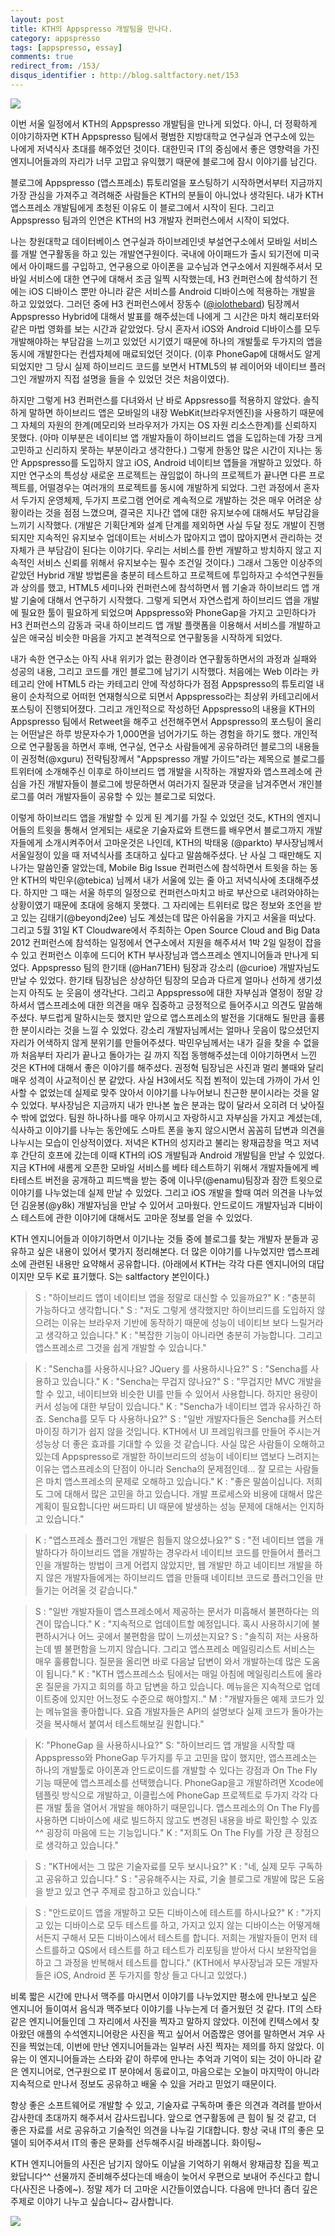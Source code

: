 ```yaml
---
layout: post
title: KTH의 Appspresso 개발팀을 만나다.
category: appspresso
tags: [appspresso, essay]
comments: true
redirect_from: /153/
disqus_identifier : http://blog.saltfactory.net/153
---
```


![](http://blog.hibrainapps.net/saltfactory/images/57d3329e-1c94-4fe0-a33c-fa8a13a05cb4)

이번 서울 일정에서 KTH의 Appspresso 개발팀을 만나게 되었다. 아니, 더 정확하게 이야기하자면 KTH Appspresso 팀에서 평범한 지방대학교 연구실과 연구소에 있는 나에게 저녁식사 초대를 해주었던 것이다. 대한민국 IT의 중심에서 좋은 영향력을 가진 엔지니어들과의 자리가 너무 고맙고 유익했기 때문에 블로그에 잠시 이야기를 남긴다.

<!--more-->

블로그에 Appspresso (앱스프레소) 튜토리얼을 포스팅하기 시작하면서부터 지금까지 가장 관심을 가져주고 격려해준 사람들은 KTH의 분들이 아니었나 생각된다. 내가 KTH 앱스프레소 개발팀에게 초청된 이유도 이 블로그에서 시작이 된다. 그리고 Appspresso 팀과의 인연은 KTH의 H3 개발자 컨퍼런스에서 시작이 되었다.

나는 창원대학교 데이터베이스 연구실과 하이브레인넷 부설연구소에서 모바일 서비스를 개발 연구활동을 하고 있는 개발연구원이다. 국내에 아이패드가 출시 되기전에 미국에서 아이패드를 구입하고, 연구용으로 아이폰을 교수님과 연구소에서 지원해주셔서 모바일 서비스에 대한 연구에 대해서 조금 일찍 시작했는데, H3 컨퍼런스에 참석하기 전에는 iOS 디바이스 뿐만 아니라 같은 서비스를 Android 디바이스에 적용하는 개발을 하고 있었었다. 그러던 중에 H3 컨퍼런스에서 장동수 ([@iolothebard](http://twitter.com/iolothebard)) 팀장께서 Appspresso Hybrid에 대해서 발표를 해주셨는데 나에게 그 시간은 마치 해리포터와 같은 마법 영화를 보는 시간과 같았었다. 당시 혼자서 iOS와 Android 디바이스를 모두 개발해야하는 부담감을 느끼고 있었던 시기였기 때문에 하나의 개발툴로 두가지의 앱을 동시에 개발한다는 컨셉자체에 매료되었던 것이다. (이후 PhoneGap에 대해서도 알게되었지만 그 당시 실제 하이브리드 코드를 보면서 HTML5의 뷰 레이어와 네이티브 플러그인 개발까지 직접 설명을 들을 수 있었던 것은 처음이였다).

하지만 그렇게 H3 컨퍼런스를 다녀와서 난 바로 Appsresso를 적용하지 않았다. 솔직하게 말하면 하이브리드 앱은 모바일의 내장 WebKit(브라우저엔진)을 사용하기 때문에 그 자체의 자원의 한계(메모리와 브라우저가 가지는 OS 자원 리소스한계)를 신뢰하지 못했다. (아마 이부분은 네이티브 앱 개발자들이 하이브리드 앱을 도입하는데 가장 크게 고민하고 신리하지 못하는 부분이라고 생각한다.) 그렇게 한동안 많은 시간이 지나는 동안 Appspresso를 도입하지 않고 iOS, Android 네이티브 앱들을 개발하고 있었다. 하지만 연구소의 특성상 새로운 프로젝트는 끊임없이 하나의 프로젝트가 끝나면 다른 프로젝트를, 어떨경우는 여러개의 프로젝트를 동시에 개발하게 되었다. 그런 과정에서 혼자서 두가지 운영체제, 두가지 프로그램 언어로 계속적으로 개발하는 것은 매우 어려운 상황이라는 것을 점점 느꼈으며, 결국은 지나간 앱에 대한 유지보수에 대해서도 부담감을 느끼기 시작했다. (개발은 기획단계와 설계 단계를 제외하면 사실 두달 정도 개발이 진행되지만 지속적인 유지보수 업데이트는 서비스가 많아지고 앱이 많아지면서 관리하는 것 자체가 큰 부담감이 된다는 이야기다. 우리는 서비스를 한번 개발하고 방치하지 않고 지속적인 서비스 신뢰를 위해서 유지보수는 필수 조건일 것이다.) 그래서 그동안 이상주의 같았던 Hybrid 개발 방법론을 충분히 테스트하고 프로젝트에 투입하자고 수석연구원들과 상의를 했고, HTML5 세미나와 컨퍼런스에 참석하면서 웹 기술과 하이브리드 앱 개발 기술에 대해서 연구하기 시작했다. 그렇게 되면서 자연스럽게 하이브리드 앱을 개발에 필요한 툴이 필요하게 되었으며 Appspresso와 PhoneGap을 가지고 고민하다가 H3 컨퍼런스의 감동과 국내 하이브리드 앱 개발 플랫폼을 이용해서 서비스를 개발하고 싶은 애국심 비슷한 마음을 가지고 본격적으로 연구활동을 시작하게 되었다.


내가 속한 연구소는 아직 사내 위키가 없는 환경이라 연구활동하면서의 과정과 실패와 성공의 내용, 그리고 코드를 개인 블로그에 남기기 시작했다. 처음에는 Web 이라는 카테고리 안에 HTML5 라는 카테고리 안에 작성하다가 점점 Appspresso의 튜토리얼 내용이 순차적으로 어떠헌 연재형식으로 되면서 Appspresso라는 최상위 카테고리에서 포스팅이 진행되어졌다. 그리고 개인적으로 작성하던 Appspresso의 내용을 KTH의 Appspresso 팀에서 Retweet을 해주고 선전해주면서 Appspresso의 포스팅이 올리는 어떤날은 하루 방문자수가 1,000면을 넘어가기도 하는 경험을 하기도 했다. 개인적으로 연구활동을 하면서 후배, 연구실, 연구소 사람들에게 공유하려던 블로그의 내용들이 권정혁(@xguru) 전략팀장께서 "Appspresso 개발 가이드"라는 제목으로 블로그를 트위터에 소개해주신 이후로 하이브리드 앱 개발을 시작하는 개발자와 앱스프레소에 관심을 가진 개발자들이 블로그에 방문하면서 여러가지 질문과 댓글을 남겨주면서 개인블로그를 여러 개발자들이 공유할 수 있는 블로그로 되었다.

이렇게 하이브리드 앱을 개발할 수 있게 된 계기를 가질 수 있었던 것도, KTH의 엔지니어들의 트윗을 통해서 얻게되는 새로운 기술자료와 트랜드를 배우면서 블로그까지 개발자들에게 소개시켜주어서 고마운것은 나인데, KTH의 박태웅 (@parkto) 부사장님께서 서울일정이 있을 때 저녁식사를 초대하고 싶다고 말씀해주셨다. 난 사실 그 때만해도 지나가는 말씀인줄 알았는데, Mobile Big Issue 컨퍼런스에 참석하면서 트윗을 하는 동안 KTH의 박민우(@tebica) 님께서 내가 서울에 있는 줄 아고 저녁식사에 초대해주셨다. 하지만 그 때는 서울 하루의 일정으로 컨퍼런스마치고 바로 부산으로 내려와야하는 상황이였기 때문에 초대에 응해지 못했다. 그 자리에는 트위터로 많은 정보와 조언을 받고 있는 김태기(@beyondj2ee) 님도 계셨는데 많은 아쉬움을 가지고 서울을 떠났다. 그리고 5월 31일 KT Cloudware에서 주최하는 Open Source Cloud and Big Data 2012 컨퍼런스에 참석하는 일정에서 연구소에서 지원을 해주셔서 1박 2일 일정이 잡을 수 있고 컨퍼런스 이후에 드디어 KTH 부사장님과 앱스프레소 엔지니어들과 만나게 되었다. Appspresso 팀의 한기태 (@Han71EH) 팀장과 강소리 (@curioe) 개발자님도 만날 수 있었다. 한기태 팀장님은 상상하던 팀장의 모습과 다르게 얼마나 선하게 생기셨는지 아직도 눈 웃음이 생각난다. 그리고 Appspresso에 대한 자부심과 열정이 정말 강하셔서 앱스프레소에 대한 의견을 매우 집중하고 긍정적으로 들어주시고 의견도 말씀해주셨다. 부드럽게 말하시는듯 했지만 앞으로 앱스프레소의 발전을 기대해도 될만큼 훌륭한 분이시라는 것을 느낄 수 있었다. 강소리 개발자님께서는 얼마나 웃음이 많으셨던지 자리가 어색하지 않게 분위기를 만들어주셨다. 박민우님께서는 내가 길을 찾을 수 없을까 처음부터 자리가 끝나고 돌아가는 길 까지 직접 동행해주셨는데 이야기하면서 느낀 것은 KTH에 대해서 좋은 이야기를 해주셨다. 권정혁 팀장님은 사진과 멀리 볼때와 달리 매우 성격이 사교적이신 분 같았다. 사실 H3에서도 직접 뵌적이 있는데 가까이 가서 인사할 수 없었는데 실제로 맞주 앉아서 이야기를 나누어보니 친근한 분이시라는 것을 알 수 있었다. 부사장님은 지금까지 내가 만나본 높은 분과는 많이 달라서 오히려 더 낮아질 수 밖에 없었다. 팀원 하나하나를 매우 아끼시고 자랑하시고 자부심을 가지고 계셨는데, 식사하고 이야기를 나누는 동안에도 스마트 폰을 놓지 않으시면서 꼼꼼히 답변과 의견을 나누시는 모습이 인상적이였다. 저녁은 KTH의 성지라고 불리는 왕재곱창을 먹고 저녁 후 간단히 호프에 갔는데 이때 KTH의 iOS 개발팀과 Android 개발팀을 만날 수 있었다. 지금 KTH에 새롬게 오픈한 모바일 서비스를 베타 테스트하기 위해서 개발자들에게 베타테스트 버전을 공개하고 피드백을 받는 중에 이나무(@enamu)팀장과 잠깐 트윗으로 이야기를 나누었는데 실제 만날 수 있었다. 그리고 iOS 개발을 할때 여러 의견을 나누었던 김윤봉(@y8k) 개발자님을 만날 수 있어서 고마웠다. 안드로이드 개발자님과 디바이스 테스트에 관한 이야기에 대해서도 고마운 정보를 얻을 수 있었다.

KTH 엔지니어들과 이야기하면서 이기나눈 것들 중에 블로그를 찾는 개발자 분들과 공유하고 싶은 내용이 있어서 몇가지 정리해본다. 더 많은 이야기를 나누었지만 앱스프레소에 관련된 내용만 요약해서 공유합니다. (아래에서 KTH는 각각 다른 엔지니어의 대답이지만 모두 K로 표기했다. S는 saltfactory 본인이다.)

>S : "하이브리드 앱이 네이티브 앱을 정말로 대신할 수 있을까요?"
K : "충분히 가능하다고 생각합니다."
S : "저도 그렇게 생각했지만 하이브리드를 도입하지 않으려는 이유는 브라우저 기반에 동작하기 때문에 성능이 네이티브 보다 느릴거라고 생각하고 있습니다."
K : "복잡한 기능이 아니라면 충분히 가능합니다. 그리고 앱스프레소르 그것을 쉽게 개발할 수 있습니다."


>K : "Sencha를 사용하시나요? JQuery 를 사용하시나요?"
S : "Sencha를 사용하고 있습니다."
K : "Sencha는 무겁지 않나요?"
S : "무겁지만 MVC 개발을 할 수 있고, 네이티브와 비슷한 UI를 만들 수 있어서 사용합니다. 하지만 용량이 커서 성능에 대한 부담이 있습니다."
K : "Sencha가 네이티브 앱과 유사하긴 하죠. Sencha를 모두 다 사용하나요?"
S : "일반 개발자다들은 Sencha를 커스터마이징 하기가 쉽지 않을 것입니다. KTH에서 UI 프레임워크를 만들어 주시는거 성능상 더 좋은 효과를 기대할 수 있을 것 같습니다. 사실 많은 사람들이 오해하고 있는데 Appspresso로 개발한 하이브리드의 성능이 네이티브 앱보다 느려지는 이유는 앱스프레소의 단점이 아니라 Sencha의 문제점인데... 잘 모르는 사람들은 마치 앱스프레소의 문제로 오해하고 있습니다."
K : "좋은 말씀이십니다. 저희도 그에 대해서 많은 고민을 하고 있습니다. 개발 프로세스와 비용에 대해서 많은 계획이 필요합니다만 써드파티 UI 때문에 발생하는 성능 문제에 대해서는 인지하고 있습니다."


>K : "앱스프레소 플러그인 개발은 힘들지 않으셨나요?"
S : "전 네이티브 앱을 개발하다가 하이브리드 앱을 개발하는 경우라서 네이티브 코드를 만들어서 플러그인을 개발하는 방법이 크게 어렵지 않았지만, 웹 개발만 하고 네이티브 개발을 하지 않은 개발자들에게는 하이브리드 앱을 만들때 네이티브 코드로 플러그인을 만들기는 어려울 것 같습니다."


>S : "일반 개발자들이 앱스프레소에서 제공하는 문서가 미흡해서 불편하다는 의견이 많습니다."
K : "지속적으로 업데이트할 예정입니다. 혹시 사용하시기에 불편하시거나 어느 곳에서 불편함을 많이 느끼셨는지요?
S : "솔직히 저는 사용하는데 별 불편함을 느끼지 않습니다. 그리고 앱스프레소 메일링리스트 서비스는 매우 훌륭합니다. 질문을 올리면 바로 다음날 답변이 와서 개발하는데 많은 도움이 됩니다."
K : "KTH 앱스프레스소 팀에서는 매일 아침에 메일링리스트에 올라온 질문을 가지고 회의를 하고 답변을 하고 있습니다. 메뉴을은 지속적으로 업데이트중에 있지만 어느정도 수준으로 해야할지.."
M : "개발자들은 예제 코드가 있는 메뉴얼을 좋아합니다. 요즘 개발자들은 API의 설명보다 실제 코드가 돌아가는 것을 복사해서 붙여서 테스트해보길 원합니다."


>K: "PhoneGap 을 사용하시나요?"
S: "하이브리드 앱 개발을 시작할 때 Appspresso와 PhoneGap 두가지를 두고 고민을 많이 했지만, 앱스프레소는 하나의 개발툴로 아이폰과 안드로이드를 개발할 수 있다는 강점과 On The Fly 기능 때문에 앱스프레소를 선택했습니다. PhoneGap을고 개발하려면 Xcode에 템플릿 방식으로 개발하고, 이클립스에 PhoneGap 프로젝트로 두가지 각각 다른 개발 툴을 열어서 개발을 해야하기 때문입니다. 앱스프레소의 On The Fly를 사용하면 디바이스에 새로 빌드하지 않고도 변경된 내용을 바로 확인할 수 있죠^^ 굉장히 마음에 드는 기능입니다."
K : "저희도 On The Fly를 가장 큰 장점으로 생각하고 있습니다."


>S : "KTH에서는 그 많은 기술자료를 모두 보시나요?"
K : "네, 실제 모두 구독하고 공유하고 있습니다."
S : "공유해주시는 자료, 기술 블로그로 개발에 많은 도움을 받고 있고 연구 주제로 참고하고 있습니다."


>S : "안드로이드 앱을 개발하고 모든 디바이스에 테스트를 하시나요?"
K : "가지고 있는 디바이스로 모두 테스트를 하고, 가지고 있지 않는 디바이스는 어떻게해서든지 구해서 모든 디바이스에서 테스트를 합니다. 저희는 개발자들이 먼저 테스트를하고 QS에서 테스트를 하고 테스트가 리포팅을 받아서 다시 보완작업을 하고 그 과정을 반복해서 테스트를 합니다."
(KTH에서 부사장님과 모든 개발자들은 iOS, Android 폰 두가지를 항상 들고 다니고 있었다.)


비록 짧은 시간에 만나서 맥주를 마시면서 이야기를 나누었지만 평소에 만나보고 싶은 엔지니어 들이여서 음식과 맥주보다 이야기를 나누는게 더 즐거웠던 것 같다. IT의 스타같은 엔지니어들인데 그 자리에서 사진을 찍자고 말하지 않았다. 이전에 킨텍스에서 찾아왔던 애플의 수석엔지니어랑은 사진을 찍고 싶어서 어줍짢은 영어를 말하면서 겨우 사진을 찍었는데, 이번에 만난 엔지니어들과는 일부러 사진 찍자는 제의를 하지 않았다. 이유는 이 엔지니어들과는 스타와 같이 하루에 만나는 추억과 기억이 되는 것이 아니라 같은 엔지니어로, 연구원으로 IT 분야에서 동료이고, 마음으로는 오늘이 마지막이 아니라 지속적으로 만나서 정보도 공유하고 배울 수 있을 거라고 믿었기 때문이다.

항상 좋은 소프트웨어로 개발할 수 있고, 기술자료 구독하며 좋은 의견과 격려를 받아서 감사한데 초대까지 해주셔서 감사드립니다. 앞으로 연구활동에 큰 힘이 될 것 같고, 더 좋은 자료를 서로 공유하고 기술적인 의견을 나누길 기대합니다. 항상 국내 IT의 좋은 모델이 되어주셔서 IT의 좋은 문화를 선두해주시길 바래봅니다. 화이팅~

KTH 엔지니어들의 사진은 남기지 않아도 이날을 기억하기 위해서 왕재곱창 집을 찍고 왔답니다^^ 선물까지 준비해주셨다는데 배송이 늦어서 우편으로 보내어 주신다고 합니다(사진은 나중에~). 정말 제가 더 고마운 시간들이였습니다. 다음에 만나더 좀더 깊은 주제로 이야기 나누고 싶습니다~ 감사합니다.

![](http://blog.hibrainapps.net/saltfactory/images/4f8815d4-9134-4a9f-b762-f6a2ef3846d6)

